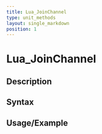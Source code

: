 ```yaml
---
title: Lua_JoinChannel
type: unit_methods
layout: single_markdown
position: 1
---
```


# Lua_JoinChannel

## Description

## Syntax

## Usage/Example


